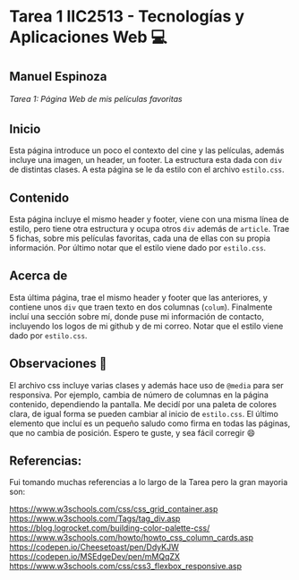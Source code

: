 # Tarea 1 IIC2513 - Tecnologías y Aplicaciones Web :computer:
## Manuel Espinoza


###### Tarea 1: Página Web de mis películas favoritas

## Inicio

Esta página introduce un poco el contexto del cine y las películas, además incluye una imagen, un header, un footer. La estructura esta dada con `div` de distintas clases. A esta página se le da estilo con el archivo `estilo.css`.

## Contenido

Esta página incluye el mismo header y footer, viene con una misma línea de estilo, pero tiene otra estructura y ocupa otros `div` además de `article`. Trae 5 fichas, sobre mis películas favoritas, cada una de ellas con su propia información. Por último notar que el estilo viene dado por `estilo.css`.


## Acerca de

Esta última página, trae el mismo header y footer que las anteriores, y contiene unos `div` que traen texto en dos columnas (`colum`). Finalmente incluí una sección sobre mí, donde puse mi información de contacto, incluyendo los logos de mi github y de mi correo. Notar que el estilo viene dado por `estilo.css`.

## Observaciones :eyes:

El archivo css incluye varias clases y además hace uso de `@media` para ser responsiva. Por ejemplo, cambia de número de columnas en la página contenido, dependiendo la pantalla. Me decidí por una paleta de colores clara, de igual forma se pueden cambiar al inicio de `estilo.css`.
El último elemento que incluí es un pequeño saludo como firma en todas las páginas, que no cambia de posición.
Espero te guste, y sea fácil corregir :smile:

## Referencias:

Fui tomando muchas referencias a lo largo de la Tarea pero la gran mayoria son:

https://www.w3schools.com/css/css_grid_container.asp
https://www.w3schools.com/Tags/tag_div.asp
https://blog.logrocket.com/building-color-palette-css/
https://www.w3schools.com/howto/howto_css_column_cards.asp
https://codepen.io/Cheesetoast/pen/DdyKJW
https://codepen.io/MSEdgeDev/pen/mMQqZX
https://www.w3schools.com/css/css3_flexbox_responsive.asp


